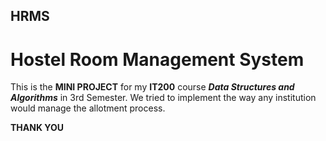 ## HRMS
# Hostel Room Management System

This is the **MINI PROJECT** for my **IT200** course **_Data Structures and Algorithms_** in 3rd Semester.
We tried to implement the way any institution would manage the allotment process.

**THANK YOU**
